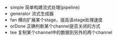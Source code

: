 - simple 简单构建流式处理(pipeline)
- generator 流式生成器
- fan 横向扩展某个stage，提高该stage处理速度
- orDone 正确判断某个channel是否关闭的方式
- tee 复制某个channel中的数据到另外的两个channel
